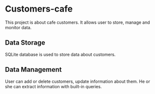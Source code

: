 # Customers-cafe
This project is about cafe customers. It allows user to store, manage and monitor data.
## Data Storage
SQLite database is used to store data about customers.
## Data Management
User can add or delete customers, update information about them. He or she can extract information with built-in queries.

